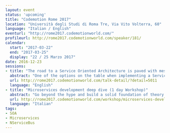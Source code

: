 ```yaml
---
layout: event
status: 'upcoming'
title: "Codemotion Rome 2017"
location: "Università degli Studi di Roma Tre, Via Vito Volterra, 60"
language: "Italian / English"
eventurl: "http://rome2017.codemotionworld.com/"
profileurl: http://rome2017.codemotionworld.com/speaker/181/
calendar:
  start: "2017-03-22"
  end: "2017-03-25"
  display: "22 / 25 Marzo 2017"
date: 2016-12-23
sessions:
- title: "The road to a Service Oriented Architecture is paved with messages"
  abstract: "One of the options on the table when implementing a Service Oriented Architecture (SOA), or the communication style across multiple microservices, is based on messages and a service bus. This talk will drive you through the basic SOA building blocks, introduce message based architectures, and will connect the dots between technology and architectural principles through some samples using NServiceBus."
  url: http://rome2017.codemotionworld.com/talk-detail/?detail=5011
  language: "English"
- title: "Microservices development deep dive (1 day Workshop)"
  abstract: "Go beyond the hype and build a solid foundation of theory and practice with this workshop on Microservices development. This one day deep-dive will be a journey from SOA concepts to DevOps practices to fully understand what Microservices are and how to design, develop and manage them."
  url: http://rome2017.codemotionworld.com/workshop/microservices-development-deep-dive/
  language: "Italian"
tags:
- SOA
- Microservices
- NServiceBus
---
```

